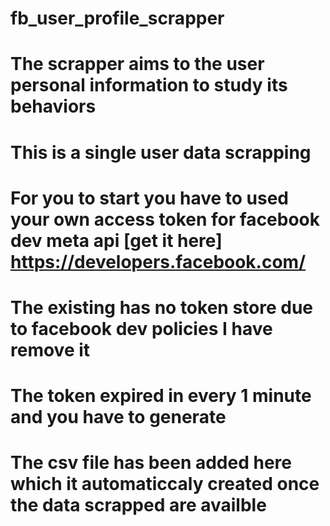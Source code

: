 # fb_user_profile_scrapper
# The scrapper aims to the user personal information to study its behaviors

# This is a single user data scrapping
# For you to start you have to used your own access token for facebook dev meta api [get it here] https://developers.facebook.com/
# The existing has no token store due to facebook dev policies I have remove it
# The token expired in every 1 minute and you have to generate 
# The csv file has been added here which it automaticcaly created once the data scrapped are availble
